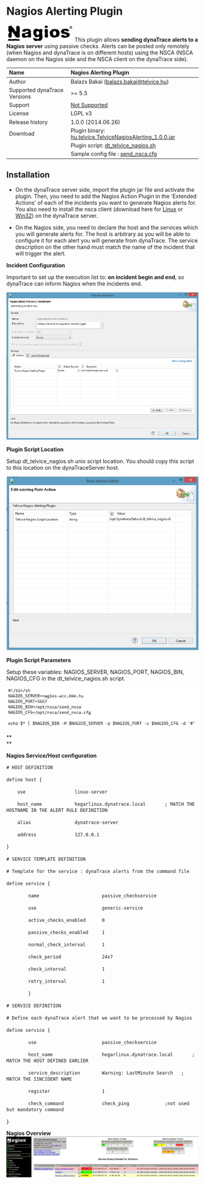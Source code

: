 # Nagios Alerting Plugin

![images_community/download/attachments/17958239/icon.png](images_community/download/attachments/17958239/icon.png) This plugin allows **sending dynaTrace alerts to a Nagios server** using passive
checks. Alerts can be posted only remotely (when Nagios and dynaTrace is on different hosts) using the NSCA (NSCA daemon on the Nagios side and the NSCA client on the dynaTrace side).

| Name | Nagios Alerting Plugin 
| :--- | :---
| Author |Balazs Bakai (balazs.bakai@telvice.hu)
| Supported dynaTrace Versions | >= 5.5
| Support | [Not Supported](https://community.compuwareapm.com/community/display/DL/Support+Levels#SupportLevels-Community)
| License | LGPL v3
| Release history | 1.0.0 (2014.06.26)
| Download | Plugin binary: [hu.telvice.TelviceNagiosAlerting_1.0.0.jar](hu.telvice.TelviceNagiosAlerting_1.0.0.jar)
| | Plugin script: [dt_telvice_nagios.sh](dt_telvice_nagios.sh)
| | Sample config file : [send_nsca.cfg](send_nsca.cfg)

## Installation

  * On the dynaTrace server side, import the plugin jar file and activate the plugin. Then, you need to add the Nagios Action Plugin in the 'Extended Actions' of each of the incidents you want to generate Nagios alerts for. You also need to install the nsca client (download here for [Linux](http://exchange.nagios.org/directory/Addons/Passive-Checks/NSCA--2D-Nagios-Service-Check-Acceptor/details) or [Win32](http://exchange.nagios.org/directory/Addons/Passive-Checks/NSCA-Win32-Client/details)) on the dynaTrace server. 

  * On the Nagios side, you need to declare the host and the services which you will generate alerts for. The host is arbitrary as you will be able to configure it for each alert you will generate from dynaTrace. The service description on the other hand must match the name of the incident that will trigger the alert. 

**Incident Configuration**

Important to set up the execution list to: **on incident begin and end**, so dynaTrace can inform Nagios when the incidents end.

![images_community/download/attachments/17958239/telvice_nagios1.jpg](images_community/download/attachments/17958239/telvice_nagios1.jpg)

**Plugin Script Location**

Setup dt_telvice_nagios.sh unix script location.  You should copy this script to this location on the dynaTraceServer host.

  
![images_community/download/attachments/17958239/telvice_nagios2.jpg](images_community/download/attachments/17958239/telvice_nagios2.jpg)

**Plugin Script Parameters**

Setup these variables: NAGIOS_SERVER, NAGIOS_PORT, NAGIOS_BIN, NAGIOS_CFG in the dt_telvice_nagios.sh script.

![images_community/download/attachments/17958239/telvice_nagios3.jpg](images_community/download/attachments/17958239/telvice_nagios3.jpg)

**  
**

**Nagios Service/Host configuration**
    
    
    # HOST DEFINITION

    define host {

        use                  linux-server

        host_name            hegarlinux.dynatrace.local       ; MATCH THE HOSTNAME IN THE ALERT RULE DEFINITION

        alias                dynatrace-server

        address              127.0.0.1

    }

    # SERVICE TEMPLATE DEFINITION

    # Template for the service : dynaTrace alerts from the command file

    define service {

            name                       passive_checkservice

            use                        generic-service

            active_checks_enabled      0

            passive_checks_enabled     1

            normal_check_interval      1

            check_period               24x7

            check_interval             1

            retry_interval             1

            }

    # SERVICE DEFINITION

    # Define each dynaTrace alert that we want to be processed by Nagios

    define service {

            use                        passive_checkservice

            host_name                  hegarlinux.dynatrace.local       ; MATCH THE HOST DEFINED EARLIER

            service_description        Warning: LastMinute Search   ; MATCH THE IINCIDENT NAME

            register                   1

            check_command              check_ping             ;not used  but mandatory command

    }

**Nagios Overview**  
![images_community/download/attachments/17958239/Nagios.PNG](images_community/download/attachments/17958239/Nagios.PNG)



